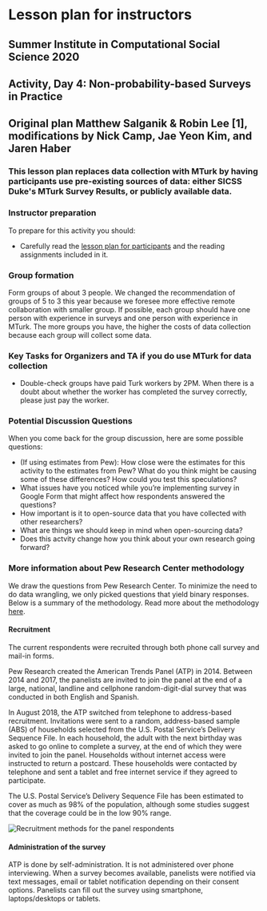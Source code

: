 # Lesson plan for instructors
## Summer Institute in Computational Social Science 2020
## Activity, Day 4: Non-probability-based Surveys in Practice
## Original plan Matthew Salganik & Robin Lee [1], modifications by Nick Camp, Jae Yeon Kim, and Jaren Haber 

### This lesson plan replaces data collection with MTurk by having participants use pre-existing sources of data: either SICSS Duke's MTurk Survey Results, or publicly available data.

### Instructor preparation

To prepare for this activity you should:
- Carefully read the [lesson plan for participants](lesson_plan_survey_participant.md) and the reading assignments included in it.

### Group formation

Form groups of about 3 people. We changed the recommendation of groups of 5 to 3 this year because we foresee more effective remote collaboration with smaller group.  If possible, each group should have one person with experience in surveys and one person with experience in MTurk.  The more groups you have, the higher the costs of data collection because each group will collect some data.

### Key Tasks for Organizers and TA if you do use MTurk for data collection

- Double-check groups have paid Turk workers by 2PM. When there is a doubt about whether the worker has completed the survey correctly, please just pay the worker.

### Potential Discussion Questions

When you come back for the group discussion, here are some possible questions:
- (If using estimates from Pew): How close were the estimates for this activity to the estimates from Pew?  What do you think might be causing some of these differences? How could you test this speculations?
- What issues have you noticed while you’re implementing survey in Google Form that might affect how respondents answered the questions?
- How important is it to open-source data that you have collected with other researchers?
- What are things we should keep in mind when open-sourcing data?
- Does this actvity change how you think about your own research going forward?

### More information about Pew Research Center methodology

We draw the questions from Pew Research Center. To minimize the need to do data wrangling, we only picked questions that yield binary responses. Below is a summary of the methodology. Read more about the methodology [here](https://www.pewresearch.org/methods/u-s-survey-research/american-trends-panel/).

#### Recruitment

The current respondents were recruited through both phone call survey and mail-in forms.

Pew Research created the American Trends Panel (ATP) in 2014. Between 2014 and 2017, the panelists are invited to join the panel at the end of a large, national, landline and cellphone random-digit-dial survey that was conducted in both English and Spanish.

In August 2018, the ATP switched from telephone to address-based recruitment. Invitations were sent to a random, address-based sample (ABS) of households selected from the U.S. Postal Service’s Delivery Sequence File. In each household, the adult with the next birthday was asked to go online to complete a survey, at the end of which they were invited to join the panel. Households without internet access were instructed to return a postcard. These households were contacted by telephone and sent a tablet and free internet service if they agreed to participate.

The U.S. Postal Service’s Delivery Sequence File has been estimated to cover as much as 98% of the population, although some studies suggest that the coverage could be in the low 90% range.

![Recruitment methods for the panel respondents](https://www.pewresearch.org/methods/wp-content/uploads/sites/10/2019/12/12.12.19_ATP-update.png?resize=640,510)

#### Administration of the survey

ATP is done by self-administration. It is not administered over phone interviewing. When a survey becomes available, panelists were notified via text messages, email or tablet notification depending on their consent options. Panelists can fill out the survey using smartphone, laptops/desktops or tablets.
